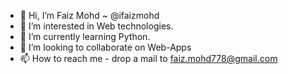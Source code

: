 - 👋 Hi, I’m Faiz Mohd ~ @ifaizmohd
- 👀 I’m interested in Web technologies.
- 🌱 I’m currently learning Python.
- 💞️ I’m looking to collaborate on Web-Apps
- 📫 How to reach me - drop a mail to faiz.mohd778@gmail.com

<!---
ifaizmohd/ifaizmohd is a ✨ special ✨ repository because its `README.md` (this file) appears on your GitHub profile.
You can click the Preview link to take a look at your changes.
--->
